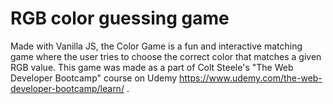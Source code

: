 # RGB color guessing game

Made with Vanilla JS, the Color Game is a fun and interactive matching game where the user tries to choose the correct color that matches a given RGB value. 
This game was made as a part of Colt Steele's "The Web Developer Bootcamp" course on Udemy https://www.udemy.com/the-web-developer-bootcamp/learn/ .
